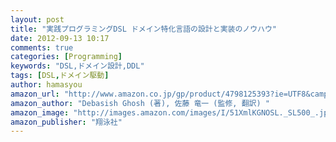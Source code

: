 ```yaml
---
layout: post
title: "実践プログラミングDSL ドメイン特化言語の設計と実装のノウハウ"
date: 2012-09-13 10:17
comments: true
categories: [Programming]
keywords: "DSL,ドメイン設計,DDL"
tags: [DSL,ドメイン駆動]
author: hamasyou
amazon_url: "http://www.amazon.co.jp/gp/product/4798125393?ie=UTF8&camp=247&creativeASIN=4798125393&linkCode=xm2&tag=sorehabooks-22"
amazon_author: "Debasish Ghosh (著), 佐藤 竜一 (監修, 翻訳) "
amazon_image: "http://images.amazon.com/images/I/51XmlKGNOSL._SL500_.jpg"
amazon_publisher: "翔泳社"
---
```


<!-- more -->






